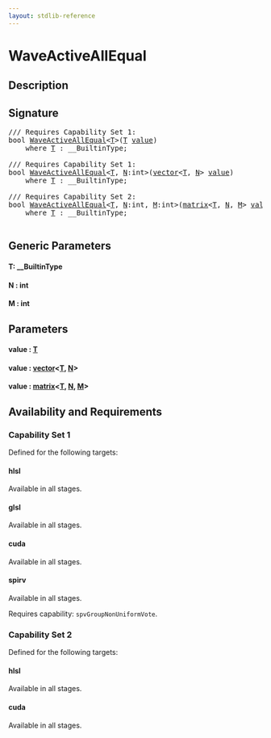 ```yaml
---
layout: stdlib-reference
---
```


# WaveActiveAllEqual

## Description





## Signature 

<pre>
/// Requires Capability Set 1:
<span class="code_keyword">bool</span> <a href="waveactiveallequal-04ad.md">WaveActiveAllEqual</a>&lt;<a href="waveactiveallequal-04ad.md#typeparam-T" class="code_type">T</a>&gt;(<a href="waveactiveallequal-04ad.md#typeparam-T" class="code_type">T</a> <a href="waveactiveallequal-04ad.md#decl-value" class="code_param">value</a>)
    <span class='code_keyword'>where</span> <a href="waveactiveallequal-04ad.md#typeparam-T" class="code_type">T</a> : __BuiltinType;

/// Requires Capability Set 1:
<span class="code_keyword">bool</span> <a href="waveactiveallequal-04ad.md">WaveActiveAllEqual</a>&lt;<a href="waveactiveallequal-04ad.md#typeparam-T" class="code_type">T</a>, <a href="waveactiveallequal-04ad.md#decl-N" class="code_var">N</a>:<span class="code_keyword">int</span>&gt;(<a href="../types/vector/index.md" class="code_type">vector</a>&lt;<a href="waveactiveallequal-04ad.md#typeparam-T" class="code_type">T</a>, <a href="waveactiveallequal-04ad.md#decl-N" class="code_var">N</a>&gt; <a href="waveactiveallequal-04ad.md#decl-value" class="code_param">value</a>)
    <span class='code_keyword'>where</span> <a href="waveactiveallequal-04ad.md#typeparam-T" class="code_type">T</a> : __BuiltinType;

/// Requires Capability Set 2:
<span class="code_keyword">bool</span> <a href="waveactiveallequal-04ad.md">WaveActiveAllEqual</a>&lt;<a href="waveactiveallequal-04ad.md#typeparam-T" class="code_type">T</a>, <a href="waveactiveallequal-04ad.md#decl-N" class="code_var">N</a>:<span class="code_keyword">int</span>, <a href="waveactiveallequal-04ad.md#decl-M" class="code_var">M</a>:<span class="code_keyword">int</span>&gt;(<a href="../types/matrix/index.md" class="code_type">matrix</a>&lt;<a href="waveactiveallequal-04ad.md#typeparam-T" class="code_type">T</a>, <a href="waveactiveallequal-04ad.md#decl-N" class="code_var">N</a>, <a href="waveactiveallequal-04ad.md#decl-M" class="code_var">M</a>&gt; <a href="waveactiveallequal-04ad.md#decl-value" class="code_param">value</a>)
    <span class='code_keyword'>where</span> <a href="waveactiveallequal-04ad.md#typeparam-T" class="code_type">T</a> : __BuiltinType;

</pre>

## Generic Parameters

####  <a id="typeparam-T"></a>T: \_\_BuiltinType
####  <a id="decl-N"></a>N  : int
####  <a id="decl-M"></a>M  : int

## Parameters

####  <a id="decl-value"></a>value  : [T](waveactiveallequal-04ad.md#typeparam-T)
####  <a id="decl-value"></a>value  : [vector](../types/vector/index.md)\<[T](../types/vector/index.md#typeparam-T), [N](../types/vector/index.md#decl-N)\>
####  <a id="decl-value"></a>value  : [matrix](../types/matrix/index.md)\<[T](../types/matrix/t-0.md), [N](../types/matrix/index.md#decl-N), [M](../types/matrix/index.md#decl-M)\>

## Availability and Requirements

### Capability Set 1

Defined for the following targets:

#### hlsl
Available in all stages.

#### glsl
Available in all stages.

#### cuda
Available in all stages.

#### spirv
Available in all stages.

Requires capability: `spvGroupNonUniformVote`.

### Capability Set 2

Defined for the following targets:

#### hlsl
Available in all stages.

#### cuda
Available in all stages.




<script>
// Fix .md links to .html when on ReadTheDocs
if (window.location.hostname.includes('readthedocs') || 
    window.location.hostname.includes('rtfd.io')) {
  document.addEventListener('DOMContentLoaded', function() {
    const links = document.querySelectorAll('a');
    links.forEach(link => {
      const href = link.getAttribute('href');
      if (href && href.includes('.md')) {
        // This regex will handle .md links with or without fragment identifiers or query parameters
        link.href = link.href.replace(/(.+)\.md(#[^?]*)?(\?.*)?$/, '$1.html$2$3');
      }
    });
  });
}
</script>

